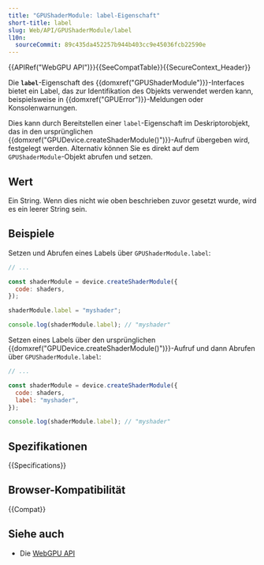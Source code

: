 ```yaml
---
title: "GPUShaderModule: label-Eigenschaft"
short-title: label
slug: Web/API/GPUShaderModule/label
l10n:
  sourceCommit: 89c435da452257b944b403cc9e45036fcb22590e
---
```


{{APIRef("WebGPU API")}}{{SeeCompatTable}}{{SecureContext_Header}}

Die **`label`**-Eigenschaft des {{domxref("GPUShaderModule")}}-Interfaces bietet ein Label, das zur Identifikation des Objekts verwendet werden kann, beispielsweise in {{domxref("GPUError")}}-Meldungen oder Konsolenwarnungen.

Dies kann durch Bereitstellen einer `label`-Eigenschaft im Deskriptorobjekt, das in den ursprünglichen {{domxref("GPUDevice.createShaderModule()")}}-Aufruf übergeben wird, festgelegt werden. Alternativ können Sie es direkt auf dem `GPUShaderModule`-Objekt abrufen und setzen.

## Wert

Ein String. Wenn dies nicht wie oben beschrieben zuvor gesetzt wurde, wird es ein leerer String sein.

## Beispiele

Setzen und Abrufen eines Labels über `GPUShaderModule.label`:

```js
// ...

const shaderModule = device.createShaderModule({
  code: shaders,
});

shaderModule.label = "myshader";

console.log(shaderModule.label); // "myshader"
```

Setzen eines Labels über den ursprünglichen {{domxref("GPUDevice.createShaderModule()")}}-Aufruf und dann Abrufen über `GPUShaderModule.label`:

```js
// ...

const shaderModule = device.createShaderModule({
  code: shaders,
  label: "myshader",
});

console.log(shaderModule.label); // "myshader"
```

## Spezifikationen

{{Specifications}}

## Browser-Kompatibilität

{{Compat}}

## Siehe auch

- Die [WebGPU API](/de/docs/Web/API/WebGPU_API)
